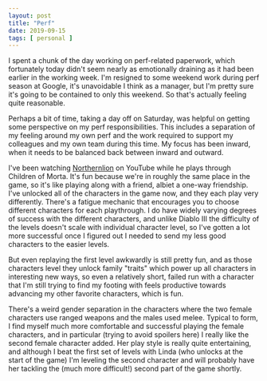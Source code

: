 ```yaml
---
layout: post
title: "Perf"
date: 2019-09-15
tags: [ personal ]
---
```


I spent a chunk of the day working on perf-related paperwork, which fortunately today didn't seem nearly as emotionally
draining as it had been earlier in the working week. I'm resigned to some weekend work during perf season at Google,
it's unavoidable I think as a manager, but I'm pretty sure it's going to be contained to only this weekend. So that's
actually feeling quite reasonable.

Perhaps a bit of time, taking a day off on Saturday, was helpful on getting some perspective on my perf
responsibilities. This includes a separation of my feeling around my own perf and the work required to support my
colleagues and my own team during this time. My focus has been inward, when it needs to be balanced back between inward
and outward.

I've been watching [Northernlion](https://www.youtube.com/user/Northernlion) on YouTube while he plays through Children
of Morta. It's fun because we're in roughly the same place in the game, so it's like playing along with a friend, albiet
a one-way friendship. I've unlocked all of the characters in the game now, and they each play very differently. There's
a fatigue mechanic that encourages you to choose different characters for each playthrough. I do have widely varying
degrees of success with the different characters, and unlike Diablo III the difficulty of the levels doesn't scale with
individual character level, so I've gotten a lot more successful once I figured out I needed to send my less good
characters to the easier levels.

But even replaying the first level awkwardly is still pretty fun, and as those characters level they unlock family
"traits" which power up all characters in interesting new ways, so even a relatively short, failed run with a character
that I'm still trying to find my footing with feels productive towards advancing my other favorite characters, which is
fun.

There's a weird gender separation in the characters where the two female characters use ranged weapons and the males
used melee. Typical to form, I find myself much more comfortable and successful playing the female characters, and in
particular (trying to avoid spoilers here) I really like the second female character added. Her play style is really
quite entertaining, and although I beat the first set of levels with Linda (who unlocks at the start of the game) I'm
leveling the second character and will probably have her tackling the (much more difficult!) second part of the game
shortly.


